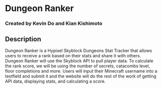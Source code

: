 # Dungeon Ranker
### Created by Kevin Do and Kian Kishimoto

## Description
Dungeon Ranker is a Hypixel Skyblock Dungeons Stat Tracker that allows users to receive a rank based on their stats and share it with others. Dungeon Ranker will use the Skyblock API to pull player data. To calculate the rank score, we will be using the number of secrets, catacombs level, floor completions and more.
	Users will input their Minecraft username into a textfield and submit it and the website will do the rest of the work of getting API data, displaying stats, and calculating a score.
